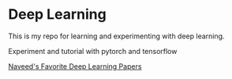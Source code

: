 # Deep Learning

This is my repo for learning and experimenting with deep learning. 

Experiment and tutorial with pytorch and tensorflow

[Naveed's Favorite Deep Learning Papers](http://navacron.com/companynews/naveeds-favorite-deep-learning-papers)
